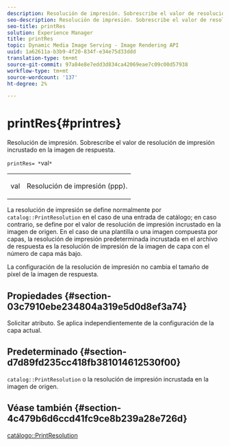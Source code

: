 ```yaml
---
description: Resolución de impresión. Sobrescribe el valor de resolución de impresión incrustado en la imagen de respuesta.
seo-description: Resolución de impresión. Sobrescribe el valor de resolución de impresión incrustado en la imagen de respuesta.
seo-title: printRes
solution: Experience Manager
title: printRes
topic: Dynamic Media Image Serving - Image Rendering API
uuid: 1a62611a-b3b9-4f20-834f-e34e75d33ddd
translation-type: tm+mt
source-git-commit: 97a84e8e7edd3d834ca42069eae7c09c00d57938
workflow-type: tm+mt
source-wordcount: '137'
ht-degree: 2%

---
```



# printRes{#printres}

Resolución de impresión. Sobrescribe el valor de resolución de impresión incrustado en la imagen de respuesta.

`printRes= *`val`*`

<table id="simpletable_85C271760AE5466C96115027E6511559"> 
 <tr class="strow"> 
  <td class="stentry"> <p><span class="varname"> val</span> </p> </td> 
  <td class="stentry"> <p>Resolución de impresión (ppp). </p></td> 
 </tr> 
</table>

La resolución de impresión se define normalmente por `catalog::PrintResolution` en el caso de una entrada de catálogo; en caso contrario, se define por el valor de resolución de impresión incrustado en la imagen de origen. En el caso de una plantilla o una imagen compuesta por capas, la resolución de impresión predeterminada incrustada en el archivo de respuesta es la resolución de impresión de la imagen de capa con el número de capa más bajo.

La configuración de la resolución de impresión no cambia el tamaño de píxel de la imagen de respuesta.

## Propiedades {#section-03c7910ebe234804a319e5d0d8ef3a74}

Solicitar atributo. Se aplica independientemente de la configuración de la capa actual.

## Predeterminado {#section-d7d89fd235cc418fb381014612530f00}

`catalog::PrintResolution` o la resolución de impresión incrustada en la imagen de origen.

## Véase también {#section-4c479b6d6ccd41fc9ce8b239a28e726d}

[catálogo::PrintResolution](../../../../../is-api/image-catalog/image-serving-api-ref/c-image-catalog-reference/c-image-svg-data-reference/c-image-data-reference/r-printresolution-cat.md#reference-4ebb2e136995470b84b7c5e10cb8e5f5)
